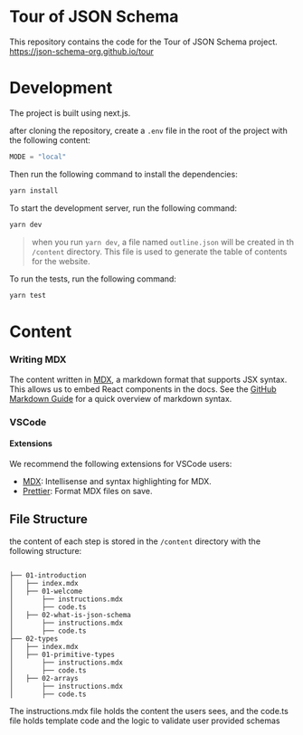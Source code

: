 # Tour of JSON Schema

This repository contains the code for the Tour of JSON Schema project.
https://json-schema-org.github.io/tour

# Development

The project is built using next.js.

after cloning the repository, create a `.env` file in the root of the project with the following content:

```python
MODE = "local"
```

Then run the following command to install the dependencies:

```bash
yarn install
```

To start the development server, run the following command:

```bash
yarn dev
```

> when you run `yarn dev`, a file named `outline.json` will be created in th `/content` directory. This file is used to generate the table of contents for the website.


To run the tests, run the following command:

```bash 
yarn test
```


# Content

### Writing MDX

The content written in [MDX](https://mdxjs.com/), a markdown format that supports JSX syntax. This allows us to embed React components in the docs. See the [GitHub Markdown Guide](https://docs.github.com/en/get-started/writing-on-github/getting-started-with-writing-and-formatting-on-github/basic-writing-and-formatting-syntax) for a quick overview of markdown syntax.

### VSCode

#### Extensions

We recommend the following extensions for VSCode users:

- [MDX](https://marketplace.visualstudio.com/items?itemName=unifiedjs.vscode-mdx): Intellisense and syntax highlighting for MDX.
- [Prettier](https://marketplace.visualstudio.com/items?itemName=esbenp.prettier-vscode): Format MDX files on save.

## File Structure

the content of each step is stored in the `/content` directory with the following structure:

```

├── 01-introduction
│   ├── index.mdx
│   ├── 01-welcome
│       ├── instructions.mdx
│       ├── code.ts
│   ├── 02-what-is-json-schema
│       ├── instructions.mdx
│       ├── code.ts
├── 02-types
│   ├── index.mdx
│   ├── 01-primitive-types
│       ├── instructions.mdx
│       ├── code.ts
│   ├── 02-arrays
│       ├── instructions.mdx
│       ├── code.ts

```

The instructions.mdx file holds the content the users sees, and the code.ts file holds template code and the logic to validate user provided schemas
